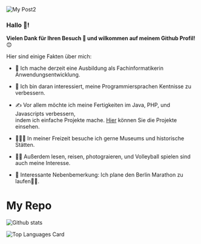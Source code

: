 ![My Post2](https://user-images.githubusercontent.com/71266593/94726550-ae892f00-035d-11eb-915a-ca6b80d82bdc.png)



### Hallo 👋!

**Vielen Dank für Ihren Besuch 🙏 und wilkommen auf meinem Github Profil!** 😊

Hier sind einige Fakten über mich:

- 🔭 Ich mache derzeit eine Ausbildung als Fachinformatikerin Anwendungsentwicklung.

- 🌱 Ich bin daran interessiert, meine Programmiersprachen Kentnisse zu verbessern.

- ✍ Vor allem möchte ich meine Fertigkeiten im Java, PHP, und Javascripts verbessern,</br>
   indem ich einfache Projekte mache. [Hier](https://mehrapi.github.io) können Sie die Projekte einsehen.

- 🚵🏽‍♀️ In meiner Freizeit besuche ich gerne Museums und historische Stätten. 

- 🧗‍♀️ Außerdem lesen, reisen, photograieren, und Volleyball spielen
sind auch meine Interesse.

- 📌 Interessante Nebenbemerkung: Ich plane den Berlin Marathon zu laufen🏃‍♀️.



# My Repo


![Github stats](https://github-readme-stats.vercel.app/api?username=Mehrapi&theme=highcontrast&show_icons=true&count_private=true)


![Top Languages Card](https://github-readme-stats.vercel.app/api/top-langs/?username=Mehrapi&layout=compact)





